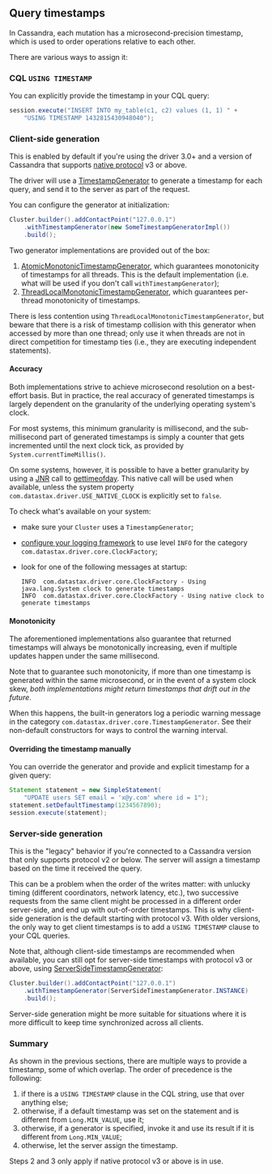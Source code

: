 ## Query timestamps

In Cassandra, each mutation has a microsecond-precision timestamp, which
is used to order operations relative to each other.

There are various ways to assign it:

### CQL `USING TIMESTAMP`

You can explicitly provide the timestamp in your CQL query:

```java
session.execute("INSERT INTO my_table(c1, c2) values (1, 1) " +
    "USING TIMESTAMP 1432815430948040");
```

### Client-side generation

This is enabled by default if you're using the driver 3.0+ and a version
of Cassandra that supports [native protocol](../native_protocol) v3 or
above.

The driver will use a [TimestampGenerator] to generate a timestamp for each query, and send it
to the server as part of the request.

You can configure the generator at initialization:

```java
Cluster.builder().addContactPoint("127.0.0.1")
    .withTimestampGenerator(new SomeTimestampGeneratorImpl())
    .build();
```

Two generator implementations are provided out of the box:

1. [AtomicMonotonicTimestampGenerator], which guarantees monotonicity of timestamps for all 
   threads. This is the default implementation (i.e. what will be used if you don't call 
   `withTimestampGenerator`);
2. [ThreadLocalMonotonicTimestampGenerator], which guarantees per-thread monotonicity of timestamps.

There is less contention using `ThreadLocalMonotonicTimestampGenerator`, but beware
that there is a risk of timestamp collision with this generator when accessed by more than one
thread; only use it when threads are not in direct competition for timestamp ties (i.e., they are executing
independent statements).

#### Accuracy

Both implementations strive to achieve microsecond resolution on a best-effort basis.
But in practice, the real accuracy of generated timestamps is largely dependent on the
granularity of the underlying operating system's clock.

For most systems, this minimum granularity is millisecond, and
the sub-millisecond part of generated timestamps is simply a counter that gets incremented
until the next clock tick, as provided by `System.currentTimeMillis()`.

On some systems, however, it is possible to have a better granularity by using a [JNR]
call to [gettimeofday]. This native call will be used when available, unless the system
property `com.datastax.driver.USE_NATIVE_CLOCK` is explicitly set to `false`.

To check what's available on your system:

* make sure your `Cluster` uses a `TimestampGenerator`;
* [configure your logging framework](../logging/) to use level `INFO` for the category
  `com.datastax.driver.core.ClockFactory`;
* look for one of the following messages at startup:

    ```
    INFO  com.datastax.driver.core.ClockFactory - Using java.lang.System clock to generate timestamps
    INFO  com.datastax.driver.core.ClockFactory - Using native clock to generate timestamps
    ```

#### Monotonicity

The aforementioned implementations also guarantee
that returned timestamps will always be monotonically increasing, even if multiple updates
happen under the same millisecond.

Note that to guarantee such monotonicity, if more than one timestamp is generated
within the same microsecond, or in the event of a system clock skew, _both implementations might
return timestamps that drift out in the future_.

When this happens, the built-in generators log a periodic warning message in the category
`com.datastax.driver.core.TimestampGenerator`. See their non-default constructors for ways to control the warning
interval.


#### Overriding the timestamp manually

You can override the generator and provide and explicit timestamp for a given query: 

```java
Statement statement = new SimpleStatement(
    "UPDATE users SET email = 'x@y.com' where id = 1");
statement.setDefaultTimestamp(1234567890);
session.execute(statement);
```


### Server-side generation

This is the "legacy" behavior if you're connected to a Cassandra version
that only supports protocol v2 or below. The server will assign a
timestamp based on the time it received the query.

This can be a problem when the order of the writes matter: with unlucky
timing (different coordinators, network latency, etc.), two successive
requests from the same client might be processed in a different order
server-side, and end up with out-of-order timestamps. This is why client-side
generation is the default starting with protocol v3. With older versions, the
only way to get client timestamps is to add a `USING TIMESTAMP` clause to your
CQL queries.

Note that, although client-side timestamps are recommended when available, you can still opt for 
server-side timestamps with protocol v3 or above, using [ServerSideTimestampGenerator]:

```java
Cluster.builder().addContactPoint("127.0.0.1")
    .withTimestampGenerator(ServerSideTimestampGenerator.INSTANCE)
    .build();
```

Server-side generation might be more suitable for situations where it is more difficult to keep
time synchronized across all clients.


### Summary

As shown in the previous sections, there are multiple ways to provide a
timestamp, some of which overlap. The order of precedence is the
following:

1. if there is a `USING TIMESTAMP` clause in the CQL string, use that
   over anything else;
2. otherwise, if a default timestamp was set on the statement and is
   different from `Long.MIN_VALUE`, use it;
3. otherwise, if a generator is specified, invoke it and use its result
   if it is different from `Long.MIN_VALUE`;
4. otherwise, let the server assign the timestamp.

Steps 2 and 3 only apply if native protocol v3 or above is in use.


[TimestampGenerator]:                     http://docs.datastax.com/en/drivers/java/3.4/com/datastax/driver/core/TimestampGenerator.html
[AtomicMonotonicTimestampGenerator]:      http://docs.datastax.com/en/drivers/java/3.4/com/datastax/driver/core/AtomicMonotonicTimestampGenerator.html
[ThreadLocalMonotonicTimestampGenerator]: http://docs.datastax.com/en/drivers/java/3.4/com/datastax/driver/core/ThreadLocalMonotonicTimestampGenerator.html
[ServerSideTimestampGenerator]:           http://docs.datastax.com/en/drivers/java/3.4/com/datastax/driver/core/ServerSideTimestampGenerator.html

[gettimeofday]: http://man7.org/linux/man-pages/man2/settimeofday.2.html
[JNR]: https://github.com/jnr/jnr-ffi
